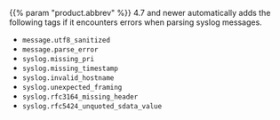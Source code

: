 ---
---
<!-- DISCLAIMER: This file is based on the syslog-ng Open Source Edition documentation https://github.com/balabit/syslog-ng-ose-guides/commit/2f4a52ee61d1ea9ad27cb4f3168b95408fddfdf2 and is used under the terms of The syslog-ng Open Source Edition Documentation License. The file has been modified by Axoflow. -->

{{% param "product.abbrev" %}} 4.7 and newer automatically adds the following tags if it encounters errors when parsing syslog messages.

- `message.utf8_sanitized`
- `message.parse_error`
- `syslog.missing_pri`
- `syslog.missing_timestamp`
- `syslog.invalid_hostname`
- `syslog.unexpected_framing`
- `syslog.rfc3164_missing_header`
- `syslog.rfc5424_unquoted_sdata_value`
